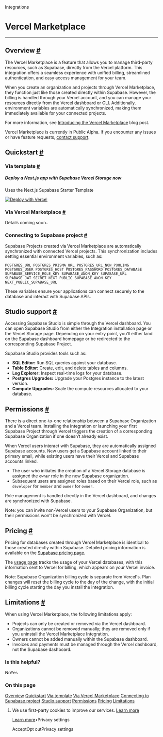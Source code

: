 Integrations

# Vercel Marketplace

* * *

## Overview [\#](https://supabase.com/docs/guides/integrations/vercel-marketplace\#overview)

The Vercel Marketplace is a feature that allows you to manage third-party resources, such as Supabase, directly from the Vercel platform. This integration offers a seamless experience with unified billing, streamlined authentication, and easy access management for your team.

When you create an organization and projects through Vercel Marketplace, they function just like those created directly within Supabase. However, the billing is handled through your Vercel account, and you can manage your resources directly from the Vercel dashboard or CLI. Additionally, environment variables are automatically synchronized, making them immediately available for your connected projects.

For more information, see [Introducing the Vercel Marketplace](https://vercel.com/blog/introducing-the-vercel-marketplace) blog post.

Vercel Marketplace is currently in Public Alpha. If you encounter any issues or have feature requests, [contact support](https://supabase.com/dashboard/support/new).

## Quickstart [\#](https://supabase.com/docs/guides/integrations/vercel-marketplace\#quickstart)

### Via template [\#](https://supabase.com/docs/guides/integrations/vercel-marketplace\#via-template)

##### Deploy a Next.js app with Supabase Vercel Storage now

Uses the Next.js Supabase Starter Template

[![Deploy with Vercel](https://vercel.com/button)](https://vercel.com/new/clone?repository-url=https%3A%2F%2Fgithub.com%2Fvercel%2Fnext.js%2Ftree%2Fcanary%2Fexamples%2Fhello-world)

### Via Vercel Marketplace [\#](https://supabase.com/docs/guides/integrations/vercel-marketplace\#via-vercel-marketplace)

Details coming soon..

### Connecting to Supabase project [\#](https://supabase.com/docs/guides/integrations/vercel-marketplace\#connecting-to-supabase-project)

Supabase Projects created via Vercel Marketplace are automatically synchronized with connected Vercel projects. This synchronization includes setting essential environment variables, such as:

`
POSTGRES_URL
POSTGRES_PRISMA_URL
POSTGRES_URL_NON_POOLING
POSTGRES_USER
POSTGRES_HOST
POSTGRES_PASSWORD
POSTGRES_DATABASE
SUPABASE_SERVICE_ROLE_KEY
SUPABASE_ANON_KEY
SUPABASE_URL
SUPABASE_JWT_SECRET
NEXT_PUBLIC_SUPABASE_ANON_KEY
NEXT_PUBLIC_SUPABASE_URL
`

These variables ensure your applications can connect securely to the database and interact with Supabase APIs.

## Studio support [\#](https://supabase.com/docs/guides/integrations/vercel-marketplace\#studio-support)

Accessing Supabase Studio is simple through the Vercel dashboard. You can open Supabase Studio from either the Integration installation page or the Vercel Storage page.
Depending on your entry point, you'll either land on the Supabase dashboard homepage or be redirected to the corresponding Supabase Project.

Supabase Studio provides tools such as:

- **SQL Editor:** Run SQL queries against your database.
- **Table Editor:** Create, edit, and delete tables and columns.
- **Log Explorer:** Inspect real-time logs for your database.
- **Postgres Upgrades:** Upgrade your Postgres instance to the latest version.
- **Compute Upgrades:** Scale the compute resources allocated to your database.

## Permissions [\#](https://supabase.com/docs/guides/integrations/vercel-marketplace\#permissions)

There is a direct one-to-one relationship between a Supabase Organization and a Vercel team. Installing the integration or launching your first Supabase Project through Vercel triggers the creation of a corresponding Supabase Organization if one doesn’t already exist.

When Vercel users interact with Supabase, they are automatically assigned Supabase accounts. New users get a Supabase account linked to their primary email, while existing users have their Vercel and Supabase accounts linked.

- The user who initiates the creation of a Vercel Storage database is assigned the `owner` role in the new Supabase organization.
- Subsequent users are assigned roles based on their Vercel role, such as `developer` for `member` and `owner` for `owner`.

Role management is handled directly in the Vercel dashboard, and changes are synchronized with Supabase.

Note: you can invite non-Vercel users to your Supabase Organization, but their permissions won't be synchronized with Vercel.

## Pricing [\#](https://supabase.com/docs/guides/integrations/vercel-marketplace\#pricing)

Pricing for databases created through Vercel Marketplace is identical to those created directly within Supabase. Detailed pricing information is available on the [Supabase pricing page](https://supabase.com/pricing).

The [usage page](https://supabase.com/dashboard/org/_/usage) tracks the usage of your Vercel databases, with this information sent to Vercel for billing, which appears on your Vercel invoice.

Note: Supabase Organization billing cycle is separate from Vercel's. Plan changes will reset the billing cycle to the day of the change, with the initial billing cycle starting the day you install the integration.

## Limitations [\#](https://supabase.com/docs/guides/integrations/vercel-marketplace\#limitations)

When using Vercel Marketplace, the following limitations apply:

- Projects can only be created or removed via the Vercel dashboard.
- Organizations cannot be removed manually; they are removed only if you uninstall the Vercel Marketplace Integration.
- Owners cannot be added manually within the Supabase dashboard.
- Invoices and payments must be managed through the Vercel dashboard, not the Supabase dashboard.

### Is this helpful?

NoYes

### On this page

[Overview](https://supabase.com/docs/guides/integrations/vercel-marketplace#overview) [Quickstart](https://supabase.com/docs/guides/integrations/vercel-marketplace#quickstart) [Via template](https://supabase.com/docs/guides/integrations/vercel-marketplace#via-template) [Via Vercel Marketplace](https://supabase.com/docs/guides/integrations/vercel-marketplace#via-vercel-marketplace) [Connecting to Supabase project](https://supabase.com/docs/guides/integrations/vercel-marketplace#connecting-to-supabase-project) [Studio support](https://supabase.com/docs/guides/integrations/vercel-marketplace#studio-support) [Permissions](https://supabase.com/docs/guides/integrations/vercel-marketplace#permissions) [Pricing](https://supabase.com/docs/guides/integrations/vercel-marketplace#pricing) [Limitations](https://supabase.com/docs/guides/integrations/vercel-marketplace#limitations)

1. We use first-party cookies to improve our services. [Learn more](https://supabase.com/privacy#8-cookies-and-similar-technologies-used-on-our-european-services)



   [Learn more](https://supabase.com/privacy#8-cookies-and-similar-technologies-used-on-our-european-services)•Privacy settings





   AcceptOpt outPrivacy settings